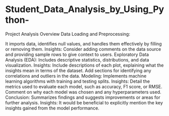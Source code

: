 # Student_Data_Analysis_by_Using_Python-  

Project Analysis Overview Data Loading and Preprocessing:

It imports data, identifies null values, and handles them effectively by filling or removing them. Insights: Consider adding comments on the data source and providing sample rows to give context to users. 
Exploratory Data Analysis (EDA):
Includes descriptive statistics, distributions, and data visualization. Insights: Include descriptions of each plot, explaining what the insights mean in terms of the dataset. Add sections for identifying any correlations and outliers in the data. 
Modeling:
Implements machine learning algorithms with training and testing splits. Insights: Detail the metrics used to evaluate each model, such as accuracy, F1 score, or RMSE. Comment on why each model was chosen and any hyperparameters used. 
Conclusion:
Summarizes findings and suggests improvements or areas for further analysis. Insights: It would be beneficial to explicitly mention the key insights gained from the model performance.
